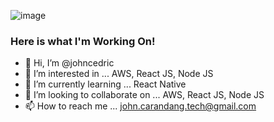 ![image](https://user-images.githubusercontent.com/25163129/192048450-91c6a93c-072c-4a3f-9dca-1b3be7fd82a2.png)

### Here is what I'm Working On!


- 👋 Hi, I’m @johncedric
- 👀 I’m interested in ... AWS, React JS, Node JS
- 🌱 I’m currently learning ... React Native
- 💞️ I’m looking to collaborate on ... AWS, React JS, Node JS
- 📫 How to reach me ... john.carandang.tech@gmail.com

<!---
johncedric18/johncedric18 is a ✨ special ✨ repository because its `README.md` (this file) appears on your GitHub profile.
You can click the Preview link to take a look at your changes.
--->

